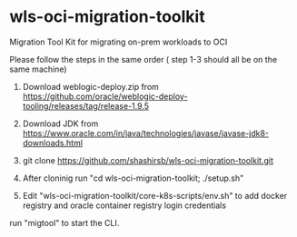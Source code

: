 # wls-oci-migration-toolkit
Migration Tool Kit for migrating on-prem workloads to OCI 

Please follow the steps in the same order ( step 1-3 should all be on the same machine)

 1. Download weblogic-deploy.zip from https://github.com/oracle/weblogic-deploy-tooling/releases/tag/release-1.9.5 

 2. Download JDK from https://www.oracle.com/in/java/technologies/javase/javase-jdk8-downloads.html

 3. git clone https://github.com/shashirsb/wls-oci-migration-toolkit.git

 4. After cloninig run "cd wls-oci-migration-toolkit; ./setup.sh"

 5. Edit "wls-oci-migration-toolkit/core-k8s-scripts/env.sh" to add docker registry and oracle container registry login credentials

run "migtool" to start the CLI.



